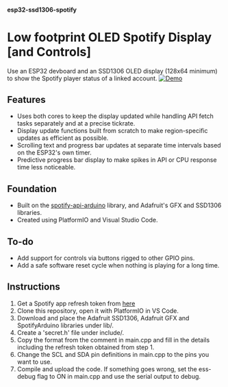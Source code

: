 #### esp32-ssd1306-spotify
# Low footprint OLED Spotify Display [and Controls]
Use an ESP32 devboard and an SSD1306 OLED display (128x64 minimum) to show the Spotify player status of a linked account.
[![Demo](https://github.com/agastyash/esp32-ssd1306-spotify/assets/45848089/9a9c35a9-13b7-4b60-b68d-843d8d55ce7e)](https://github.com/agastyash/esp32-ssd1306-spotify/assets/45848089/9a9c35a9-13b7-4b60-b68d-843d8d55ce7e)


## Features
- Uses both cores to keep the display updated while handling API fetch tasks separately and at a precise tickrate.
- Display update functions built from scratch to make region-specific updates as efficient as possible.
- Scrolling text and progress bar updates at separate time intervals based on the ESP32's own timer.
- Predictive progress bar display to make spikes in API or CPU response time less noticeable.

## Foundation
- Built on the [spotify-api-arduino](https://github.com/witnessmenow/spotify-api-arduino/) library, and Adafruit's GFX and SSD1306 libraries.
- Created using PlatformIO and Visual Studio Code.

## To-do
- Add support for controls via buttons rigged to other GPIO pins.
- Add a safe software reset cycle when nothing is playing for a long time.

## Instructions
1. Get a Spotify app refresh token from [here](https://github.com/witnessmenow/spotify-api-arduino/blob/main/examples/getRefreshToken/getRefreshToken.ino)
2. Clone this repository, open it with PlatformIO in VS Code.
3. Download and place the Adafruit SSD1306, Adafruit GFX and SpotifyArduino libraries under lib/.
4. Create a 'secret.h' file under include/.
5. Copy the format from the comment in main.cpp and fill in the details including the refresh token obtained from step 1.
6. Change the SCL and SDA pin definitions in main.cpp to the pins you want to use.
7. Compile and upload the code. If something goes wrong, set the ess-debug flag to ON in main.cpp and use the serial output to debug.
